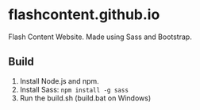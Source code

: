 # flashcontent.github.io

Flash Content Website. Made using Sass and Bootstrap.

## Build

1. Install Node.js and npm.
2. Install Sass:
`npm install -g sass`
3. Run the build.sh (build.bat on Windows)